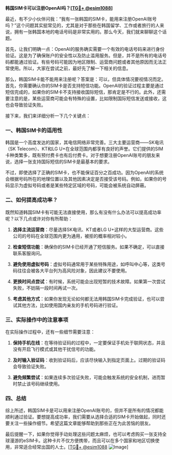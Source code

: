 **韩国SIM卡可以注册OpenAI吗？[[TG💪+ @esim1088](https://t.me/s/esim1088)]**

最近，有不少小伙伴问我：“我有一张韩国的SIM卡，能用来注册OpenAI账号吗？”这个问题其实挺常见的，尤其是对于那些在韩国留学、工作或者旅行的人来说，拥有一张韩国本地的电话号码是非常实用的。那么今天，我们就来聊聊这个话题。

首先，让我们明确一点：OpenAI的服务确实需要一个有效的电话号码来进行身份验证。这是为了确保账户的安全性以及防止滥用服务。但是，并不是所有的电话号码都能通过验证。有些号码可能因为地区限制、运营商问题或者其他原因而无法正常使用。所以，大家在尝试之前，最好先了解一下相关的信息。

那么，韩国SIM卡能不能用来注册呢？答案是：可以，但具体情况要视情况而定。首先，你需要确认你的SIM卡是否支持短信功能。OpenAI的验证过程主要是通过短信完成的，如果你的SIM卡不支持接收国际短信，那肯定是不行的。此外，还需要注意的是，某些运营商可能会有特殊的设置，比如限制国际短信发送或接收，这也会导致验证失败。

接下来，我们来详细分析一下几个关键点：

### 一、韩国SIM卡的适用性

韩国是一个高度发达的国家，其电信网络非常完善。三大主要运营商——SK电讯（SK Telecom）、KT和LG U+在全球范围内都享有良好的声誉。它们提供的SIM卡种类繁多，既有预付费卡也有后付费卡。对于想要注册OpenAI账号的朋友来说，选择一张支持国际短信的SIM卡是最基本的要求。

不过，即使选择了正确的SIM卡，也不能保证百分之百成功。因为OpenAI的系统会根据号码所在的地理位置以及其他因素决定是否接受该号码。例如，如果你的号码显示为虚拟号码或者是某些特定区域的号码，可能会被系统自动屏蔽。

### 二、如何提高成功率？

既然知道韩国SIM卡有可能无法直接使用，那么有没有什么办法可以提高成功率呢？以下几点或许对你有所帮助：

1. **选择主流运营商**：尽量选择SK电讯、KT或者LG U+这样的大型运营商。这些公司的号码在全球范围内更为通用，被拒的概率相对较小。
   
2. **检查短信功能**：确保你的SIM卡已经开通了短信服务。如果不确定，可以直接联系客服询问。

3. **避免使用虚拟号码**：虚拟号码通常用于某些特殊用途，如呼叫中心等，这类号码往往会被各大平台列为高风险对象，因此建议不要使用。

4. **更换时间点尝试**：有时候，系统可能会出现短暂的技术故障。如果第一次尝试失败，不妨隔一段时间再试一次。

5. **考虑其他方式**：如果你发现无论如何都无法用韩国SIM卡完成验证，也可以尝试其他方法，比如使用国内亲友的手机号码进行验证。

### 三、实际操作中的注意事项

在实际操作过程中，还有一些细节需要注意：

1. **保持手机在线**：在等待验证码的过程中，一定要保证手机处于联网状态，并且没有开启飞行模式或其他干扰信号的功能。

2. **及时输入验证码**：收到验证码后，应该尽快输入到指定页面上。过期的验证码会导致验证失败。

3. **避免频繁尝试**：如果连续多次验证失败，可能会触发系统的安全机制，进而暂时禁止该号码继续使用。

### 四、总结

综上所述，韩国SIM卡是可以用来注册OpenAI账号的，但并不是所有的情况都能顺利通过验证。要想提高成功率，我们需要从选择合适的SIM卡开始做起，同时还要关注一些操作细节。希望这篇文章能够帮助到那些正在为此苦恼的朋友。

最后提醒一下，如果你觉得手动处理这些问题太麻烦，也可以考虑购买一张支持全球漫游的eSIM卡。这种卡片不仅方便携带，而且可以在多个国家和地区切换使用，非常适合经常出国的人士。[[TG💪+ @esim1088](https://t.me/s/esim1088) ![Image](https://i.postimg.cc/4NQfJmqS/Snipaste-2025-05-13-00-14-12.png)]